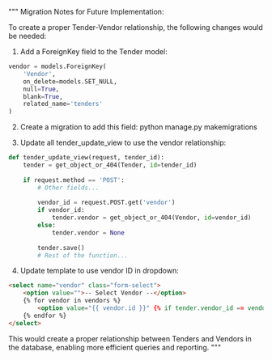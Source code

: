 """
Migration Notes for Future Implementation:

To create a proper Tender-Vendor relationship, the following changes would be needed:

1. Add a ForeignKey field to the Tender model:

```python
vendor = models.ForeignKey(
    'Vendor', 
    on_delete=models.SET_NULL, 
    null=True, 
    blank=True, 
    related_name='tenders'
)
```

2. Create a migration to add this field:
python manage.py makemigrations

3. Update all tender_update_view to use the vendor relationship:

```python
def tender_update_view(request, tender_id):
    tender = get_object_or_404(Tender, id=tender_id)
    
    if request.method == 'POST':
        # Other fields...
        
        vendor_id = request.POST.get('vendor')
        if vendor_id:
            tender.vendor = get_object_or_404(Vendor, id=vendor_id)
        else:
            tender.vendor = None
            
        tender.save()
        # Rest of the function...
```

4. Update template to use vendor ID in dropdown:

```html
<select name="vendor" class="form-select">
    <option value="">-- Select Vendor --</option>
    {% for vendor in vendors %}
        <option value="{{ vendor.id }}" {% if tender.vendor_id == vendor.id %}selected{% endif %}>{{ vendor.name }}</option>
    {% endfor %}
</select>
```

This would create a proper relationship between Tenders and Vendors in the database,
enabling more efficient queries and reporting.
"""
